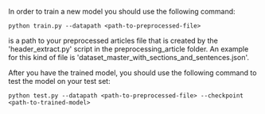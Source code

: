 In order to train a new model you should use the following command:
```
python train.py --datapath <path-to-preprocessed-file>
```
<path-to-preprocessed-file> is a path to your preprocessed articles file that is created by the 'header_extract.py' script in the preprocessing_article folder. An example for this kind of file is 'dataset_master_with_sections_and_sentences.json'.

After you have the trained model, you should use the following command to test the model on your test set:
```
python test.py --datapath <path-to-preprocessed-file> --checkpoint <path-to-trained-model>
```
